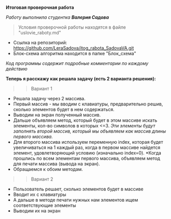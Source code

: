 **Итоговая проверочная работа**

*Работу выполнила студентка __Валерия Садова__*

>Условия проверочной работы находятся в файле "uslovie_raboty.md"

* Ссылка на репозиторий: https://github.com/LeraSadova/itog_rabota_SadovaVA.git
* Блок-схема алгоритма находится в папке "Блок_схема"

*Код программы содержит подробные комментарии по каждому действию*

**Теперь я расскажу как решала задачу (есть 2 варианта решения):**
>>Вариант 1
* Решала задачу через 2 массива.
* Первый массив - мы вводим с клавиатуры, предварительно решив, сколько элементов будет в нем содержаться.
* Выводим на экран полученный массив.
* Дальше объявляем метод, который будет в этом массиве искать элементы, кол-во символов в которых <=3.
*Эти элементы будут заполнять второй массив, который мы объявляем как массив длины первого массива.*
* Для второго массива используем переменную index, которая будет увеличиваться на 1 каждый раз, когда в первом массиве найдется элемент, удовлетворяющий условию (изначально index=0).
*Когда прошлись по всем элементам первого массива, объявляем метод для печати массива (вывода на экран). 
* Обращаемся к обоим методам. 

>>Вариант 2
* Пользователь решает, сколько элементов будет в массиве
* Вводит их с клавиатуры
* А дальше в методе печати нужных нам элементов ищем соответствующие элементы
* Выводим их на экран